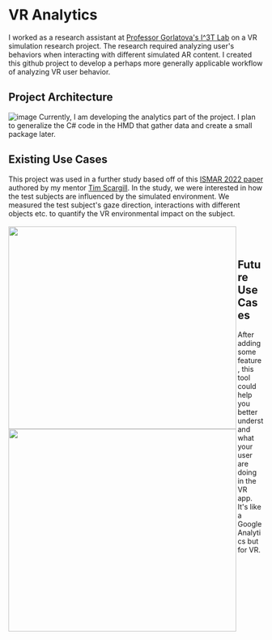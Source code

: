 # VR Analytics
I worked as a research assistant at [Professor Gorlatova's I^3T Lab](https://maria.gorlatova.com/facilities-and-resources/) on a VR simulation research project. 
The research required analyzing user's behaviors when interacting with different simulated AR content.
I created this github project to develop a perhaps more generally applicable workflow of analyzing VR user behavior.
## Project Architecture
![image](https://user-images.githubusercontent.com/111829337/203881824-4266cbfc-05a8-441a-8036-f1a2d29f4f35.png)
Currently, I am developing the analytics part of the project. I plan to generalize the C# code in the HMD that gather data and create a small package later.
## Existing Use Cases
This project was used in a further study based off of this [ISMAR 2022 paper](https://maria.gorlatova.com/wp-content/uploads/2022/08/ISMAR2022aGorlatova_IntegratedDesign.pdf) authored by my mentor [Tim Scargill](https://sites.duke.edu/timscargill/).
In the study, we were interested in how the test subjects are influenced by the simulated environment. 
We measured the test subject's gaze direction, interactions with different objects etc. to quantify the VR environmental impact on the subject.
</br>
</br>
<img align="left" width="450" height="400" src="https://user-images.githubusercontent.com/111829337/203883019-5e42a356-c8fe-4e5c-b82a-da466939dd12.png">
<img align="left" width="450" height="400" src="https://user-images.githubusercontent.com/111829337/203883031-efec7e1c-b094-408a-a764-0e285da01bb8.png">
</br>
</br>
## Future Use Cases
After adding some feature, this tool could help you better understand what your user are doing in the VR app. It's like a Google Analytics but for VR.
